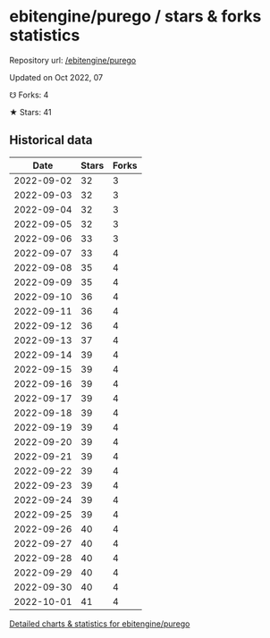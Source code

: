 # ebitengine/purego / stars & forks statistics

Repository url: [/ebitengine/purego](https://github.com/ebitengine/purego)

Updated on Oct 2022, 07

☋ Forks: 4

★ Stars: 41

## Historical data
| Date | Stars | Forks |
|------|-------|-------|
| 2022-09-02 | 32 | 3 | 
| 2022-09-03 | 32 | 3 | 
| 2022-09-04 | 32 | 3 | 
| 2022-09-05 | 32 | 3 | 
| 2022-09-06 | 33 | 3 | 
| 2022-09-07 | 33 | 4 | 
| 2022-09-08 | 35 | 4 | 
| 2022-09-09 | 35 | 4 | 
| 2022-09-10 | 36 | 4 | 
| 2022-09-11 | 36 | 4 | 
| 2022-09-12 | 36 | 4 | 
| 2022-09-13 | 37 | 4 | 
| 2022-09-14 | 39 | 4 | 
| 2022-09-15 | 39 | 4 | 
| 2022-09-16 | 39 | 4 | 
| 2022-09-17 | 39 | 4 | 
| 2022-09-18 | 39 | 4 | 
| 2022-09-19 | 39 | 4 | 
| 2022-09-20 | 39 | 4 | 
| 2022-09-21 | 39 | 4 | 
| 2022-09-22 | 39 | 4 | 
| 2022-09-23 | 39 | 4 | 
| 2022-09-24 | 39 | 4 | 
| 2022-09-25 | 39 | 4 | 
| 2022-09-26 | 40 | 4 | 
| 2022-09-27 | 40 | 4 | 
| 2022-09-28 | 40 | 4 | 
| 2022-09-29 | 40 | 4 | 
| 2022-09-30 | 40 | 4 | 
| 2022-10-01 | 41 | 4 | 


[Detailed charts & statistics for ebitengine/purego](https://reviewgithub.com/rep/ebitengine/purego)
